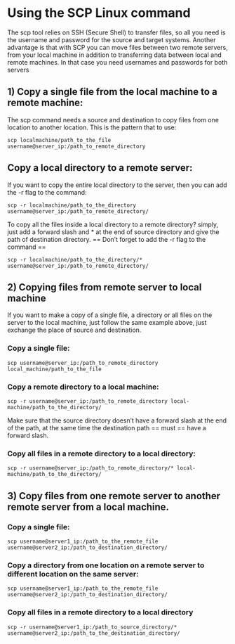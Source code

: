 # Using the SCP Linux command
The scp tool relies on SSH (Secure Shell) to transfer files, so all you need is the username and password for the source and target systems. Another advantage is that with SCP you can move files between two remote servers, from your local machine in addition to transferring data between local and remote machines. In that case you need usernames and passwords for both servers

## 1) Copy a single file from the local machine to a remote machine:
The scp command needs a source and destination to copy files from one location to another location. This is the pattern that to use:

``` scp localmachine/path_to_the_file  username@server_ip:/path_to_remote_directory ```

## Copy a local directory to a remote server:
If you want to copy the entire local directory to the server, then you can add the -r flag to the command:

``` scp -r localmachine/path_to_the_directory username@server_ip:/path_to_remote_directory/ ```

To copy all the files inside a local directory to a remote directory?  simply, just add a forward slash and * at the end of source directory and give the path of destination directory. == Don’t forget to add the -r flag to the command ==

``` scp -r localmachine/path_to_the_directory/* username@server_ip:/path_to_remote_directory/ ```

## 2) Copying files from remote server to local machine
If you want to make a copy of a single file, a directory or all files on the server to the local machine, just follow the same example above, just exchange the place of source and destination.

### Copy a single file:

``` scp username@server_ip:/path_to_remote_directory local_machine/path_to_the_file ```

### Copy a remote directory to a local machine:

``` scp -r username@server_ip:/path_to_remote_directory local-machine/path_to_the_directory/ ```

Make sure that the source directory doesn’t have a forward slash at the end of the path, at the same time the destination path == must == have a forward slash.

### Copy all files in a remote directory to a local directory:

``` scp -r username@server_ip:/path_to_remote_directory/* local-machine/path_to_the_directory/ ```

## 3) Copy files from one remote server to another remote server from a local machine.

### Copy a single file:
``` scp username@server1_ip:/path_to_the_remote_file username@server2_ip:/path_to_destination_directory/ ```

### Copy a directory from one location on a remote server to different location on the same server:

```scp username@server1_ip:/path_to_the_remote_file username@server2_ip:/path_to_destination_directory/ ```

### Copy all files in a remote directory to a local directory

```scp -r username@server1_ip:/path_to_source_directory/* username@server2_ip:/path_to_the_destination_directory/ ```

